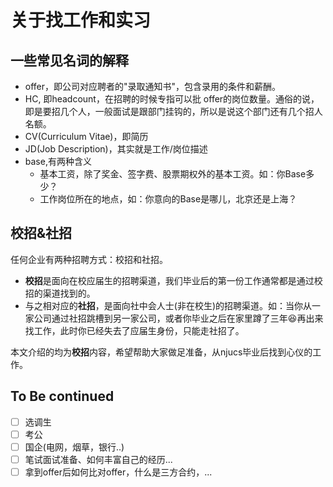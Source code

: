 # 关于找工作和实习

## 一些常见名词的解释

* offer，即公司对应聘者的"录取通知书"，包含录用的条件和薪酬。
* HC, 即headcount，在招聘的时候专指可以批 offer的岗位数量。通俗的说，即是要招几个人，一般面试是跟部门挂钩的，所以是说这个部门还有几个招人名额。
* CV(Curriculum Vitae)，即简历
* JD(Job Description)，其实就是工作/岗位描述
* base,有两种含义
  * 基本工资，除了奖金、签字费、股票期权外的基本工资。如：你Base多少？
  * 工作岗位所在的地点，如：你意向的Base是哪儿，北京还是上海？

## 校招&社招

任何企业有两种招聘方式：校招和社招。

* **校招**是面向在校应届生的招聘渠道，我们毕业后的第一份工作通常都是通过校招的渠道找到的。
* 与之相对应的**社招**，是面向社中会人士(非在校生)的招聘渠道。如：当你从一家公司通过社招跳槽到另一家公司，或者你毕业之后在家里蹲了三年:laughing:再出来找工作，此时你已经失去了应届生身份，只能走社招了。

本文介绍的均为**校招**内容，希望帮助大家做足准备，从njucs毕业后找到心仪的工作。

## To Be continued

* [ ] 选调生
* [ ] 考公
* [ ] 国企(电网，烟草，银行..)
* [ ] 笔试面试准备、如何丰富自己的经历...
* [ ] 拿到offer后如何比对offer，什么是三方合约，...
